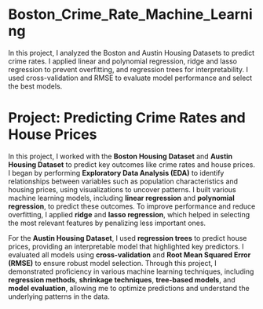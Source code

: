 # Boston_Crime_Rate_Machine_Learning
In this project, I analyzed the Boston and Austin Housing Datasets to predict crime rates. I applied linear and polynomial regression, ridge and lasso regression to prevent overfitting, and regression trees for interpretability. I used cross-validation and RMSE to evaluate model performance and select the best models.

# Project: Predicting Crime Rates and House Prices

In this project, I worked with the **Boston Housing Dataset** and **Austin Housing Dataset** to predict key outcomes like crime rates and house prices. I began by performing **Exploratory Data Analysis (EDA)** to identify relationships between variables such as population characteristics and housing prices, using visualizations to uncover patterns. I built various machine learning models, including **linear regression** and **polynomial regression**, to predict these outcomes. To improve performance and reduce overfitting, I applied **ridge** and **lasso regression**, which helped in selecting the most relevant features by penalizing less important ones.

For the **Austin Housing Dataset**, I used **regression trees** to predict house prices, providing an interpretable model that highlighted key predictors. I evaluated all models using **cross-validation** and **Root Mean Squared Error (RMSE)** to ensure robust model selection. Through this project, I demonstrated proficiency in various machine learning techniques, including **regression methods**, **shrinkage techniques**, **tree-based models**, and **model evaluation**, allowing me to optimize predictions and understand the underlying patterns in the data.

